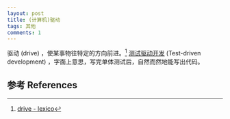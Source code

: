 ```yaml
---
layout: post
title: (计算机)驱动
tags: 其他
comments: 1
---
```


驱动 (drive) ，使某事物往特定的方向前进。[^1] [测试驱动开发](https://zh.wikipedia.org/wiki/测试驱动开发) (Test-driven development) ，字面上意思，写完单体测试后，自然而然地能写出代码。

## 参考 References

[^1]: [drive - lexico](https://www.lexico.com/en/definition/drive)

